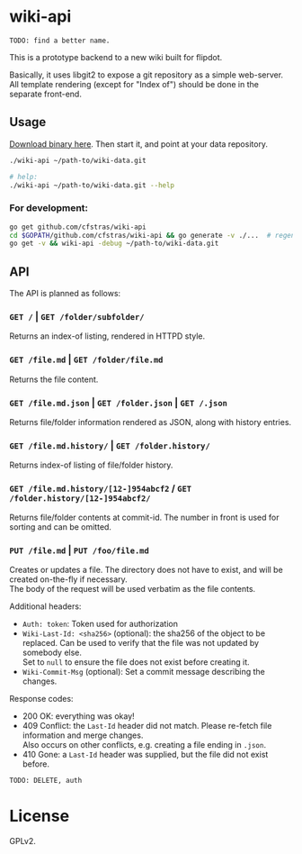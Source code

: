 # wiki-api
`TODO: find a better name.`

This is a prototype backend to a new wiki built for flipdot.

Basically, it uses libgit2 to expose a git repository as a simple web-server.
All template rendering (except for "Index of") should be done in the separate front-end.

## Usage

[Download binary here](https://github.com/cfstras/wiki-api/releases). Then start it, and point at your data repository.
```bash
./wiki-api ~/path-to/wiki-data.git

# help:
./wiki-api ~/path-to/wiki-data.git --help
```

### For development:
```bash
go get github.com/cfstras/wiki-api
cd $GOPATH/github.com/cfstras/wiki-api && go generate -v ./...  # regenerate asset files if you changed them
go get -v && wiki-api -debug ~/path-to/wiki-data.git
```

## API
The API is planned as follows:

### `GET /`  |  `GET /folder/subfolder/`  
Returns an index-of listing, rendered in HTTPD style.

### `GET /file.md`  |  `GET /folder/file.md`  
Returns the file content.

### `GET /file.md.json`  |  `GET /folder.json` | `GET /.json`  
Returns file/folder information rendered as JSON, along with history entries.

### `GET /file.md.history/`  |  `GET /folder.history/`  
Returns index-of listing of file/folder history.

### `GET /file.md.history/[12-]954abcf2` / `GET /folder.history/[12-]954abcf2/`  
Returns file/folder contents at commit-id. The number in front is used for sorting and
can be omitted.

### `PUT /file.md` | `PUT /foo/file.md`
Creates or updates a file. The directory does not have to exist, and will be created on-the-fly if necessary.  
The body of the request will be used verbatim as the file contents.

Additional headers:  

- `Auth: token`: Token used for authorization
- `Wiki-Last-Id: <sha256>` (optional): the sha256 of the object to be replaced.
  Can be used to verify that the file was not updated by somebody else.  
  Set to `null` to ensure the file does not exist before creating it.
- `Wiki-Commit-Msg` (optional): Set a commit message describing the changes.

Response codes:

- 200 OK: everything was okay!
- 409 Conflict: the `Last-Id` header did not match. Please re-fetch file information and merge changes.  
    Also occurs on other conflicts, e.g. creating a file ending in `.json`.
- 410 Gone: a `Last-Id` header was supplied, but the file did not exist before.

`TODO: DELETE, auth`

# License
GPLv2.
